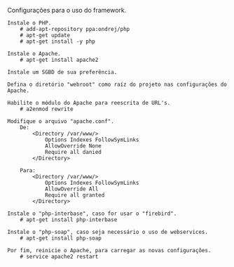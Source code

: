 Configurações para o uso do framework.
	
	Instale o PHP.
		# add-apt-repository ppa:ondrej/php
		# apt-get update
		# apt-get install -y php
	
	Instale o Apache.
		# apt-get install apache2
	
	Instale um SGBD de sua preferência.
	
	Defina o diretório "webroot" como raíz do projeto nas configurações do Apache.
	
	Habilite o módulo do Apache para reescrita de URL's.
		# a2enmod rewrite
	
	Modifique o arquivo "apache.conf".
		De:
			<Directory /var/www/>
				Options Indexes FollowSymLinks
				AllowOverride None
				Require all danied
			</Directory>	

		Para:
			<Directory /var/www/>
				Options Indexes FollowSymLinks
				AllowOverride All
				Require all granted
			</Directory>	

	Instale o "php-interbase", caso for usar o "firebird".
		# apt-get install php-interbase
	
	Instale o "php-soap", caso seja necessário o uso de webservices.
		# apt-get install php-soap
	
	Por fim, reinicie o Apache, para carregar as novas configurações.
		# service apache2 restart
